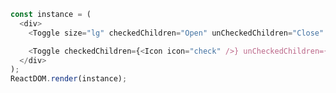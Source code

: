 <!--start-code-->

```js
const instance = (
  <div>
    <Toggle size="lg" checkedChildren="Open" unCheckedChildren="Close" />

    <Toggle checkedChildren={<Icon icon="check" />} unCheckedChildren={<Icon icon="close" />} />
  </div>
);
ReactDOM.render(instance);
```

<!--end-code-->
